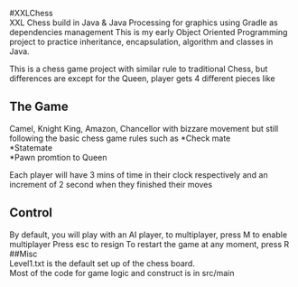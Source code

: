 #XXLChess  
XXL Chess build in Java &amp; Java Processing for graphics using Gradle as dependencies management 
This is my early Object Oriented Programming project to practice inheritance, encapsulation, algorithm and classes in Java.  

This is a chess game project with similar rule to traditional Chess, but differences are except for the Queen, 
player gets 4 different pieces like  
## The Game  
Camel, Knight King, Amazon, Chancellor with bizzare movement but still following the basic chess game rules such as
*Check mate  
*Statemate  
*Pawn promtion to Queen  

Each player will have 3 mins of time in their clock respectively and an increment of 2 second when they finished their moves  
## Control
By default, you will play with an AI player, to multiplayer, press M to enable multiplayer
Press esc to resign
To restart the game at any moment, press R
##Misc  
Level1.txt is the default set up of the chess board.  
Most of the code for game logic and construct is in src/main  

